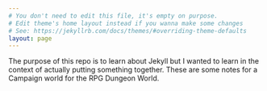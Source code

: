 ```yaml
---
# You don't need to edit this file, it's empty on purpose.
# Edit theme's home layout instead if you wanna make some changes
# See: https://jekyllrb.com/docs/themes/#overriding-theme-defaults
layout: page
---
```


The purpose of this repo is to learn about Jekyll but I wanted to learn in the context of actually putting something together. These are some notes for a Campaign world for the RPG Dungeon World.
